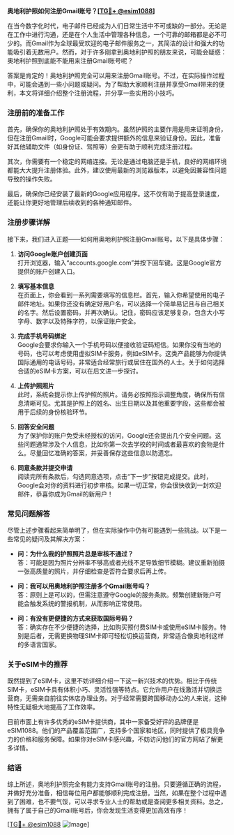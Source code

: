 **奥地利护照如何注册Gmail账号？[[TG💪+ @esim1088](https://t.me/s/esim1088)]**

在当今数字化时代，电子邮件已经成为人们日常生活中不可或缺的一部分。无论是在工作中进行沟通，还是在个人生活中管理各种信息，一个可靠的邮箱都是必不可少的。而Gmail作为全球最受欢迎的电子邮件服务之一，其简洁的设计和强大的功能吸引着无数用户。然而，对于许多刚拿到奥地利护照的朋友来说，可能会疑惑：奥地利护照到底能不能用来注册Gmail账号呢？

答案是肯定的！奥地利护照完全可以用来注册Gmail账号。不过，在实际操作过程中，可能会遇到一些小问题或疑问。为了帮助大家顺利注册并享受Gmail带来的便利，本文将详细介绍整个注册流程，并分享一些实用的小技巧。

### 注册前的准备工作

首先，确保你的奥地利护照处于有效期内。虽然护照的主要作用是用来证明身份，但在注册Gmail时，Google可能会要求提供额外的信息来验证身份。因此，准备好其他辅助文件（如身份证、驾照等）会更有助于顺利完成注册过程。

其次，你需要有一个稳定的网络连接。无论是通过电脑还是手机，良好的网络环境都能大大提升注册体验。此外，建议使用最新的浏览器版本，以避免因兼容性问题导致的操作失败。

最后，确保你已经安装了最新的Google应用程序。这不仅有助于提高登录速度，还能让你更好地管理后续收到的各种通知邮件。

### 注册步骤详解

接下来，我们进入正题——如何用奥地利护照注册Gmail账号。以下是具体步骤：

1. **访问Google账户创建页面**  
   打开浏览器，输入“accounts.google.com”并按下回车键。这是Google官方提供的账户创建入口。

2. **填写基本信息**  
   在页面上，你会看到一系列需要填写的信息栏。首先，输入你希望使用的电子邮件地址。如果你还没有确定好用户名，可以选择一个简单易记且与自己相关的名字。然后设置密码，并再次确认。记住，密码应该足够复杂，包含大小写字母、数字以及特殊字符，以保证账户安全。

3. **完成手机号码绑定**  
   Google会要求你输入一个手机号码以便接收验证码短信。如果你没有当地的号码，也可以考虑使用虚拟SIM卡服务，例如eSIM卡。这类产品能够为你提供国际通用的电话号码，非常适合经常旅行或居住在国外的人士。关于如何选择合适的eSIM卡方案，可以在后文进一步探讨。

4. **上传护照照片**  
   此时，系统会提示你上传护照的照片。请务必按照指示调整角度，确保所有信息清晰可见。尤其是护照上的姓名、出生日期以及其他重要字段，这些都会被用于后续的身份核验环节。

5. **回答安全问题**  
   为了保护你的账户免受未经授权的访问，Google还会提出几个安全问题。这些问题通常涉及个人信息，比如你第一次去学校的时间或者最喜欢的食物是什么。尽量回忆准确的答案，并妥善保存这些信息以防遗忘。

6. **同意条款并提交申请**  
   阅读完所有条款后，勾选同意选项，点击“下一步”按钮完成提交。此时，Google会对你的资料进行初步审核。如果一切正常，你会很快收到一封欢迎邮件，恭喜你成为Gmail的新用户！

### 常见问题解答

尽管上述步骤看起来简单明了，但在实际操作中仍有可能遇到一些挑战。以下是一些常见的疑问及其解决方案：

- **问：为什么我的护照照片总是审核不通过？**  
  答：可能是因为照片分辨率不够高或者光线不足导致细节模糊。建议重新拍摄一张高质量的照片，并仔细检查是否符合要求后再上传。

- **问：我可以用奥地利护照注册多个Gmail账号吗？**  
  答：原则上是可以的，但需注意遵守Google的服务条款。频繁创建新账户可能会触发系统的警报机制，从而影响正常使用。

- **问：有没有更便捷的方式来获取国际号码？**  
  答：确实存在不少便捷的选择，比如购买预付费SIM卡或使用eSIM卡服务。特别是后者，无需更换物理SIM卡即可轻松切换运营商，非常适合像奥地利这样的多语言国家。

### 关于eSIM卡的推荐

既然提到了eSIM卡，这里不妨详细介绍一下这一新兴技术的优势。相比于传统SIM卡，eSIM卡具有体积小巧、灵活性强等特点。它允许用户在线激活并切换运营商，无需亲自前往实体店办理业务。对于经常需要跨国移动办公的人来说，这种特性无疑极大地提高了工作效率。

目前市面上有许多优秀的eSIM卡提供商，其中一家备受好评的品牌便是eSIM1088。他们的产品覆盖范围广，支持多个国家和地区，同时提供了极具竞争力的价格和服务保障。如果你对eSIM卡感兴趣，不妨访问他们的官方网站了解更多详情。

### 结语

综上所述，奥地利护照完全有能力支持Gmail账号的注册。只要遵循正确的流程，并做好充分准备，相信每位用户都能够顺利完成注册。当然，如果在整个过程中遇到了困难，也不要气馁，可以寻求专业人士的帮助或是查阅更多相关资料。总之，拥有了属于自己的Gmail账号后，你会发现生活变得更加高效有序！

[[TG💪+ @esim1088](https://t.me/s/esim1088) ![Image](https://i.postimg.cc/4NQfJmqS/Snipaste-2025-05-13-00-14-12.png)]